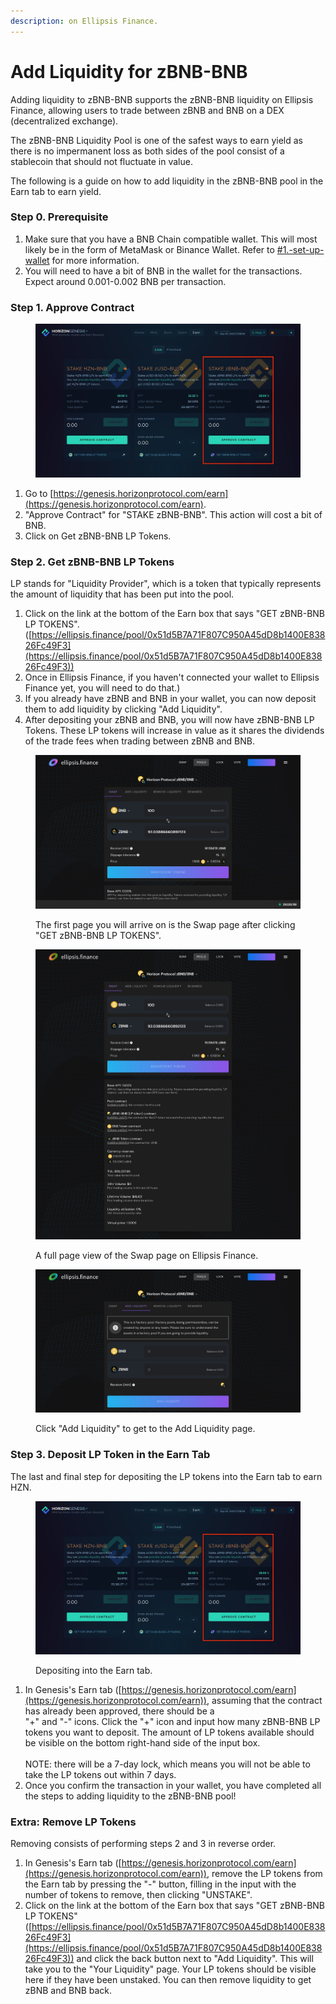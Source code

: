 ```yaml
---
description: on Ellipsis Finance.
---
```


# Add Liquidity for zBNB-BNB

Adding liquidity to zBNB-BNB supports the zBNB-BNB liquidity on Ellipsis Finance, allowing users to trade between zBNB and BNB on a DEX (decentralized exchange).

The zBNB-BNB Liquidity Pool is one of the safest ways to earn yield as there is no impermanent loss as both sides of the pool consist of a stablecoin that should not fluctuate in value.

The following is a guide on how to add liquidity in the zBNB-BNB pool in the Earn tab to earn yield.

### Step 0. Prerequisite

1. Make sure that you have a BNB Chain compatible wallet. This will most likely be in the form of MetaMask or Binance Wallet. Refer to [#1.-set-up-wallet](getting-started.md#1.-set-up-wallet "mention") for more information.
2. You will need to have a bit of BNB in the wallet for the transactions. Expect around 0.001-0.002 BNB per transaction.

### Step 1. Approve Contract

<figure><img src="../../.gitbook/assets/zBNB-BNB_1_horizon_genesis_earn_tab.jpg" alt=""><figcaption></figcaption></figure>

1. Go to [https://genesis.horizonprotocol.com/earn](https://genesis.horizonprotocol.com/earn).
2. "Approve Contract" for "STAKE zBNB-BNB". This action will cost a bit of BNB.
3. Click on Get zBNB-BNB LP Tokens.

### Step 2. Get zBNB-BNB LP Tokens

LP stands for "Liquidity Provider", which is a token that typically represents the amount of liquidity that has been put into the pool.

1. Click on the link at the bottom of the Earn box that says "GET zBNB-BNB LP TOKENS". ([https://ellipsis.finance/pool/0x51d5B7A71F807C950A45dD8b1400E83826Fc49F3](https://ellipsis.finance/pool/0x51d5B7A71F807C950A45dD8b1400E83826Fc49F3))
2. Once in Ellipsis Finance, if you haven't connected your wallet to Ellipsis Finance yet, you will need to do that.)
3. If you already have zBNB and BNB in your wallet, you can now deposit them to add liquidity by clicking "Add Liquidity".&#x20;
4. After depositing your zBNB and BNB, you will now have zBNB-BNB LP Tokens. These LP tokens will increase in value as it shares the dividends of the trade fees when trading between zBNB and BNB.

<figure><img src="../../.gitbook/assets/zBNB-BNB_2_Ellipsis_Swap.jpg" alt=""><figcaption><p>The first page you will arrive on is the Swap page after clicking "GET zBNB-BNB LP TOKENS".</p></figcaption></figure>

<figure><img src="../../.gitbook/assets/zBNB-BNB_2_Ellipsis_Swap_Full.jpg" alt=""><figcaption><p>A full page view of the Swap page on Ellipsis Finance.</p></figcaption></figure>

<figure><img src="../../.gitbook/assets/zBNB-BNB_2_Ellipsis_Add_Liquidity.jpg" alt=""><figcaption><p>Click "Add Liquidity" to get to the Add Liquidity page.</p></figcaption></figure>

### Step 3. Deposit LP Token in the Earn Tab

The last and final step for depositing the LP tokens into the Earn tab to earn HZN.

<figure><img src="../../.gitbook/assets/zBNB-BNB_1_horizon_genesis_earn_tab.jpg" alt=""><figcaption><p>Depositing into the Earn tab.</p></figcaption></figure>

1. In Genesis's Earn tab ([https://genesis.horizonprotocol.com/earn](https://genesis.horizonprotocol.com/earn)), assuming that the contract has already been approved, there should be a \
   "+" and "-" icons. Click the "+" icon and input how many zBNB-BNB LP tokens you want to deposit. The amount of LP tokens available should be visible on the bottom right-hand side of the input box.\
   \
   NOTE: there will be a 7-day lock, which means you will not be able to take the LP tokens out within 7 days.
2. Once you confirm the transaction in your wallet, you have completed all the steps to adding liquidity to the zBNB-BNB pool!

### Extra: Remove LP Tokens

Removing consists of performing steps 2 and 3 in reverse order.

1. In Genesis's Earn tab ([https://genesis.horizonprotocol.com/earn](https://genesis.horizonprotocol.com/earn)), remove the LP tokens from the Earn tab by pressing the "-" button, filling in the input with the number of tokens to remove, then clicking "UNSTAKE".
2. Click on the link at the bottom of the Earn box that says "GET zBNB-BNB LP TOKENS"([https://ellipsis.finance/pool/0x51d5B7A71F807C950A45dD8b1400E83826Fc49F3](https://ellipsis.finance/pool/0x51d5B7A71F807C950A45dD8b1400E83826Fc49F3)) and click the back button next to "Add Liquidity". This will take you to the "Your Liquidity" page. Your LP tokens should be visible here if they have been unstaked. You can then remove liquidity to get zBNB and BNB back.
